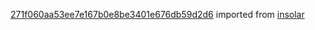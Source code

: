 [271f060aa53ee7e167b0e8be3401e676db59d2d6](https://github.com/insolar/insolar/commit/271f060aa53ee7e167b0e8be3401e676db59d2d6) imported from [insolar](https://github.com/insolar/insolar)
